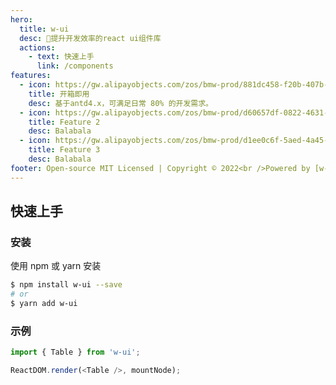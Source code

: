 ```yaml
---
hero:
  title: w-ui
  desc: 🌋提升开发效率的react ui组件库
  actions:
    - text: 快速上手
      link: /components
features:
  - icon: https://gw.alipayobjects.com/zos/bmw-prod/881dc458-f20b-407b-947a-95104b5ec82b/k79dm8ih_w144_h144.png
    title: 开箱即用
    desc: 基于antd4.x，可满足日常 80% 的开发需求。
  - icon: https://gw.alipayobjects.com/zos/bmw-prod/d60657df-0822-4631-9d7c-e7a869c2f21c/k79dmz3q_w126_h126.png
    title: Feature 2
    desc: Balabala
  - icon: https://gw.alipayobjects.com/zos/bmw-prod/d1ee0c6f-5aed-4a45-a507-339a4bfe076c/k7bjsocq_w144_h144.png
    title: Feature 3
    desc: Balabala
footer: Open-source MIT Licensed | Copyright © 2022<br />Powered by [w-ui](https://d.umijs.org)
---
```


## 快速上手
### 安装
使用 npm 或 yarn 安装
```bash
$ npm install w-ui --save
# or
$ yarn add w-ui
```

### 示例
```javascript
import { Table } from 'w-ui';

ReactDOM.render(<Table />, mountNode);
```
